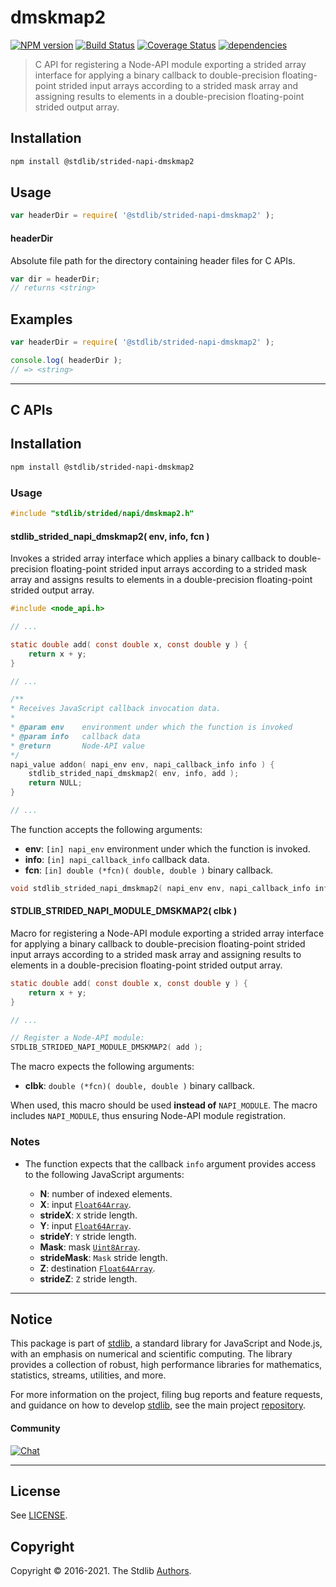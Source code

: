 <!--

@license Apache-2.0

Copyright (c) 2021 The Stdlib Authors.

Licensed under the Apache License, Version 2.0 (the "License");
you may not use this file except in compliance with the License.
You may obtain a copy of the License at

   http://www.apache.org/licenses/LICENSE-2.0

Unless required by applicable law or agreed to in writing, software
distributed under the License is distributed on an "AS IS" BASIS,
WITHOUT WARRANTIES OR CONDITIONS OF ANY KIND, either express or implied.
See the License for the specific language governing permissions and
limitations under the License.

-->

# dmskmap2

[![NPM version][npm-image]][npm-url] [![Build Status][test-image]][test-url] [![Coverage Status][coverage-image]][coverage-url] [![dependencies][dependencies-image]][dependencies-url]

> C API for registering a Node-API module exporting a strided array interface for applying a binary callback to double-precision floating-point strided input arrays according to a strided mask array and assigning results to elements in a double-precision floating-point strided output array.

<!-- Section to include introductory text. Make sure to keep an empty line after the intro `section` element and another before the `/section` close. -->

<section class="intro">

</section>

<!-- /.intro -->

<!-- Package usage documentation. -->

<section class="installation">

## Installation

```bash
npm install @stdlib/strided-napi-dmskmap2
```

</section>

<section class="usage">

## Usage

```javascript
var headerDir = require( '@stdlib/strided-napi-dmskmap2' );
```

#### headerDir

Absolute file path for the directory containing header files for C APIs.

```javascript
var dir = headerDir;
// returns <string>
```

</section>

<!-- /.usage -->

<!-- Package usage notes. Make sure to keep an empty line after the `section` element and another before the `/section` close. -->

<section class="notes">

</section>

<!-- /.notes -->

<!-- Package usage examples. -->

<section class="examples">

## Examples

```javascript
var headerDir = require( '@stdlib/strided-napi-dmskmap2' );

console.log( headerDir );
// => <string>
```

</section>

<!-- /.examples -->

<!-- C interface documentation. -->

* * *

<section class="c">

## C APIs

<!-- Section to include introductory text. Make sure to keep an empty line after the intro `section` element and another before the `/section` close. -->

<section class="intro">

</section>

<!-- /.intro -->

<!-- C usage documentation. -->

<section class="installation">

## Installation

```bash
npm install @stdlib/strided-napi-dmskmap2
```

</section>

<section class="usage">

### Usage

```c
#include "stdlib/strided/napi/dmskmap2.h"
```

#### stdlib_strided_napi_dmskmap2( env, info, fcn )

Invokes a strided array interface which applies a binary callback to double-precision floating-point strided input arrays according to a strided mask array and assigns results to elements in a double-precision floating-point strided output array.

```c
#include <node_api.h>

// ...

static double add( const double x, const double y ) {
    return x + y;
}

// ...

/**
* Receives JavaScript callback invocation data.
*
* @param env    environment under which the function is invoked
* @param info   callback data
* @return       Node-API value
*/
napi_value addon( napi_env env, napi_callback_info info ) {
    stdlib_strided_napi_dmskmap2( env, info, add );
    return NULL;
}

// ...
```

The function accepts the following arguments:

-   **env**: `[in] napi_env` environment under which the function is invoked.
-   **info**: `[in] napi_callback_info` callback data.
-   **fcn**: `[in] double (*fcn)( double, double )` binary callback.

```c
void stdlib_strided_napi_dmskmap2( napi_env env, napi_callback_info info, double (*fcn)( double, double ) );
```

#### STDLIB_STRIDED_NAPI_MODULE_DMSKMAP2( clbk )

Macro for registering a Node-API module exporting a strided array interface for applying a binary callback to double-precision floating-point strided input arrays according to a strided mask array and assigning results to elements in a double-precision floating-point strided output array.

```c
static double add( const double x, const double y ) {
    return x + y;
}

// ...

// Register a Node-API module:
STDLIB_STRIDED_NAPI_MODULE_DMSKMAP2( add );
```

The macro expects the following arguments:

-   **clbk**: `double (*fcn)( double, double )` binary callback.

When used, this macro should be used **instead of** `NAPI_MODULE`. The macro includes `NAPI_MODULE`, thus ensuring Node-API module registration.

</section>

<!-- /.usage -->

<!-- C API usage notes. Make sure to keep an empty line after the `section` element and another before the `/section` close. -->

<section class="notes">

### Notes

-   The function expects that the callback `info` argument provides access to the following JavaScript arguments:

    -   **N**: number of indexed elements.
    -   **X**: input [`Float64Array`][@stdlib/array/float64].
    -   **strideX**: `X` stride length.
    -   **Y**: input [`Float64Array`][@stdlib/array/float64].
    -   **strideY**: `Y` stride length.
    -   **Mask**: mask [`Uint8Array`][@stdlib/array/uint8].
    -   **strideMask**: `Mask` stride length.
    -   **Z**: destination [`Float64Array`][@stdlib/array/float64].
    -   **strideZ**: `Z` stride length.

</section>

<!-- /.notes -->

<!-- C API usage examples. -->

<section class="examples">

</section>

<!-- /.examples -->

</section>

<!-- /.c -->

<!-- Section to include cited references. If references are included, add a horizontal rule *before* the section. Make sure to keep an empty line after the `section` element and another before the `/section` close. -->

<section class="references">

</section>

<!-- /.references -->

<!-- Section for related `stdlib` packages. Do not manually edit this section, as it is automatically populated. -->

<section class="related">

</section>

<!-- /.related -->

<!-- Section for all links. Make sure to keep an empty line after the `section` element and another before the `/section` close. -->


<section class="main-repo" >

* * *

## Notice

This package is part of [stdlib][stdlib], a standard library for JavaScript and Node.js, with an emphasis on numerical and scientific computing. The library provides a collection of robust, high performance libraries for mathematics, statistics, streams, utilities, and more.

For more information on the project, filing bug reports and feature requests, and guidance on how to develop [stdlib][stdlib], see the main project [repository][stdlib].

#### Community

[![Chat][chat-image]][chat-url]

---

## License

See [LICENSE][stdlib-license].


## Copyright

Copyright &copy; 2016-2021. The Stdlib [Authors][stdlib-authors].

</section>

<!-- /.stdlib -->

<!-- Section for all links. Make sure to keep an empty line after the `section` element and another before the `/section` close. -->

<section class="links">

[npm-image]: http://img.shields.io/npm/v/@stdlib/strided-napi-dmskmap2.svg
[npm-url]: https://npmjs.org/package/@stdlib/strided-napi-dmskmap2

[test-image]: https://github.com/stdlib-js/strided-napi-dmskmap2/actions/workflows/test.yml/badge.svg
[test-url]: https://github.com/stdlib-js/strided-napi-dmskmap2/actions/workflows/test.yml

[coverage-image]: https://img.shields.io/codecov/c/github/stdlib-js/strided-napi-dmskmap2/main.svg
[coverage-url]: https://codecov.io/github/stdlib-js/strided-napi-dmskmap2?branch=main

[dependencies-image]: https://img.shields.io/david/stdlib-js/strided-napi-dmskmap2.svg
[dependencies-url]: https://david-dm.org/stdlib-js/strided-napi-dmskmap2/main

[chat-image]: https://img.shields.io/gitter/room/stdlib-js/stdlib.svg
[chat-url]: https://gitter.im/stdlib-js/stdlib/

[stdlib]: https://github.com/stdlib-js/stdlib

[stdlib-authors]: https://github.com/stdlib-js/stdlib/graphs/contributors

[stdlib-license]: https://raw.githubusercontent.com/stdlib-js/strided-napi-dmskmap2/main/LICENSE

[@stdlib/array/float64]: https://github.com/stdlib-js/array-float64

[@stdlib/array/uint8]: https://github.com/stdlib-js/array-uint8

</section>

<!-- /.links -->
